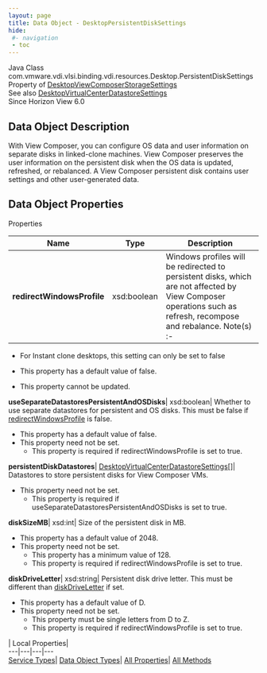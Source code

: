```yaml
---
layout: page
title: Data Object - DesktopPersistentDiskSettings
hide:
 #- navigation
 - toc
---
```






Java Class
    com.vmware.vdi.vlsi.binding.vdi.resources.Desktop.PersistentDiskSettings  
Property of
     [DesktopViewComposerStorageSettings](vdi.resources.Desktop.ViewComposerStorageSettings.md#field_detail)  
See also
     [DesktopVirtualCenterDatastoreSettings](vdi.resources.Desktop.VirtualCenterDatastoreSettings.md)  
Since 
    Horizon View 6.0

## Data Object Description 

With View Composer, you can configure OS data and user information on separate disks in linked-clone machines. View Composer preserves the user information on the persistent disk when the OS data is updated, refreshed, or rebalanced. A View Composer persistent disk contains user settings and other user-generated data. 

## Data Object Properties

Properties

Name |  Type |  Description   
---|---|---  
**redirectWindowsProfile**|  xsd:boolean|  Windows profiles will be redirected to persistent disks, which are not affected by View Composer operations such as refresh, recompose and rebalance. Note(s) :-   


  * For Instant clone desktops, this setting can only be set to false

  


  * This property has a default value of false.
* This property cannot be updated.

  
**useSeparateDatastoresPersistentAndOSDisks**|  xsd:boolean|  Whether to use separate datastores for persistent and OS disks. This must be false if [redirectWindowsProfile](vdi.resources.Desktop.PersistentDiskSettings.md#redirectWindowsProfile) is false.   


  * This property has a default value of false.
* This property need not be set.
  * This property is required if redirectWindowsProfile is set to true.

  
**persistentDiskDatastores**| [DesktopVirtualCenterDatastoreSettings[]](vdi.resources.Desktop.VirtualCenterDatastoreSettings.md)|  Datastores to store persistent disks for View Composer VMs.   


* This property need not be set.
  * This property is required if useSeparateDatastoresPersistentAndOSDisks is set to true.

  
**diskSizeMB**|  xsd:int|  Size of the persistent disk in MB.   


  * This property has a default value of 2048.
* This property need not be set.
  * This property has a minimum value of 128. 
  * This property is required if redirectWindowsProfile is set to true.

  
**diskDriveLetter**|  xsd:string|  Persistent disk drive letter. This must be different than [diskDriveLetter](vdi.resources.Desktop.NonPersistentDiskSettings.md#diskDriveLetter) if set.   


  * This property has a default value of D.
* This property need not be set.
  * This property must be single letters from D to Z. 
  * This property is required if redirectWindowsProfile is set to true.

  
  
  
 | Local Properties|   
---|---|---|---  
[Service Types](index-mo_types.md)| [Data Object Types](index-do_types.md)| [All Properties](index-properties.md)| [All Methods](index-methods.md)  
  
  

